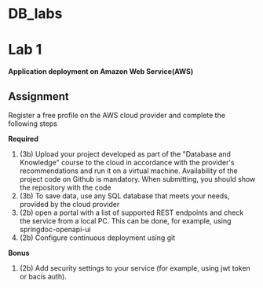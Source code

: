 # DB_labs

# Lab 1
**Application deployment on Amazon Web Service(AWS)**

## Assignment
Register a free profile on the AWS cloud provider and complete the following steps

**Required**
1. (3b) Upload your project developed as part of the "Database and Knowledge" course to the cloud in accordance with the provider's recommendations and run it on a virtual machine. Availability of the project code on Github is mandatory. When submitting, you should show the repository with the code
2. (3b) To save data, use any SQL database that meets your needs, provided by the cloud provider
3. (2b) open a portal with a list of supported REST endpoints and check the service from a local PC. This can be done, for example, using springdoc-openapi-ui
4. (2b) Configure continuous deployment using git

**Bonus**
1. (2b) Add security settings to your service (for example, using jwt token or bacis auth).
